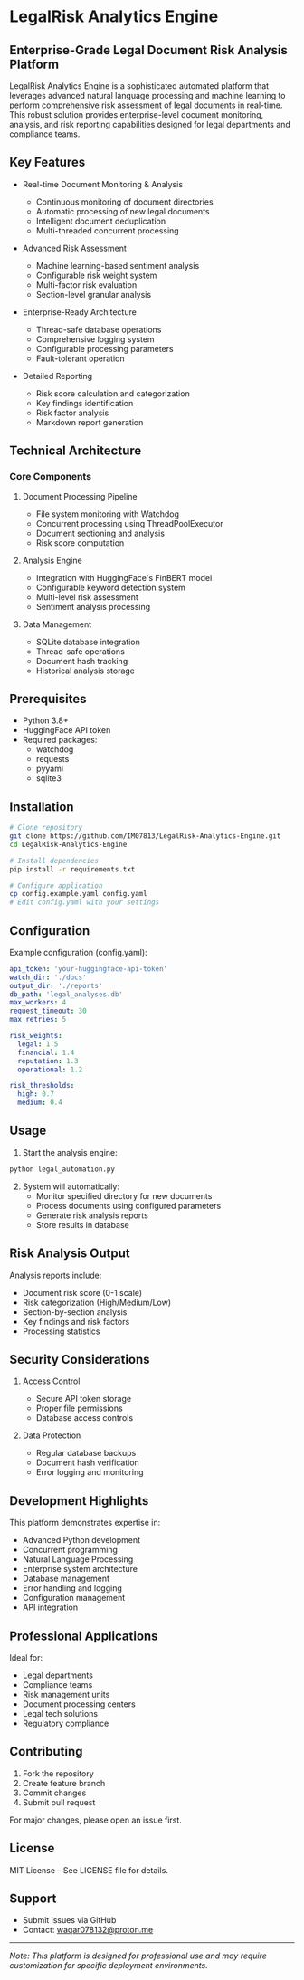 # LegalRisk Analytics Engine

## Enterprise-Grade Legal Document Risk Analysis Platform

LegalRisk Analytics Engine is a sophisticated automated platform that leverages advanced natural language processing and machine learning to perform comprehensive risk assessment of legal documents in real-time. This robust solution provides enterprise-level document monitoring, analysis, and risk reporting capabilities designed for legal departments and compliance teams.

## Key Features

- Real-time Document Monitoring & Analysis
  - Continuous monitoring of document directories
  - Automatic processing of new legal documents
  - Intelligent document deduplication
  - Multi-threaded concurrent processing

- Advanced Risk Assessment
  - Machine learning-based sentiment analysis
  - Configurable risk weight system
  - Multi-factor risk evaluation
  - Section-level granular analysis

- Enterprise-Ready Architecture
  - Thread-safe database operations
  - Comprehensive logging system
  - Configurable processing parameters
  - Fault-tolerant operation

- Detailed Reporting
  - Risk score calculation and categorization
  - Key findings identification
  - Risk factor analysis
  - Markdown report generation

## Technical Architecture

### Core Components

1. Document Processing Pipeline
   - File system monitoring with Watchdog
   - Concurrent processing using ThreadPoolExecutor
   - Document sectioning and analysis
   - Risk score computation

2. Analysis Engine
   - Integration with HuggingFace's FinBERT model
   - Configurable keyword detection system
   - Multi-level risk assessment
   - Sentiment analysis processing

3. Data Management
   - SQLite database integration
   - Thread-safe operations
   - Document hash tracking
   - Historical analysis storage

## Prerequisites

- Python 3.8+
- HuggingFace API token
- Required packages:
  - watchdog
  - requests
  - pyyaml
  - sqlite3

## Installation

```bash
# Clone repository
git clone https://github.com/IM07813/LegalRisk-Analytics-Engine.git
cd LegalRisk-Analytics-Engine

# Install dependencies
pip install -r requirements.txt

# Configure application
cp config.example.yaml config.yaml
# Edit config.yaml with your settings
```

## Configuration

Example configuration (config.yaml):
```yaml
api_token: 'your-huggingface-api-token'
watch_dir: './docs'
output_dir: './reports'
db_path: 'legal_analyses.db'
max_workers: 4
request_timeout: 30
max_retries: 5

risk_weights:
  legal: 1.5
  financial: 1.4
  reputation: 1.3
  operational: 1.2

risk_thresholds:
  high: 0.7
  medium: 0.4
```

## Usage

1. Start the analysis engine:
```bash
python legal_automation.py
```

2. System will automatically:
   - Monitor specified directory for new documents
   - Process documents using configured parameters
   - Generate risk analysis reports
   - Store results in database

## Risk Analysis Output

Analysis reports include:
- Document risk score (0-1 scale)
- Risk categorization (High/Medium/Low)
- Section-by-section analysis
- Key findings and risk factors
- Processing statistics

## Security Considerations

1. Access Control
   - Secure API token storage
   - Proper file permissions
   - Database access controls

2. Data Protection
   - Regular database backups
   - Document hash verification
   - Error logging and monitoring

## Development Highlights

This platform demonstrates expertise in:
- Advanced Python development
- Concurrent programming
- Natural Language Processing
- Enterprise system architecture
- Database management
- Error handling and logging
- Configuration management
- API integration

## Professional Applications

Ideal for:
- Legal departments
- Compliance teams
- Risk management units
- Document processing centers
- Legal tech solutions
- Regulatory compliance

## Contributing

1. Fork the repository
2. Create feature branch
3. Commit changes
4. Submit pull request

For major changes, please open an issue first.

## License

MIT License - See LICENSE file for details.

## Support

- Submit issues via GitHub
- Contact: waqar078132@proton.me

---

*Note: This platform is designed for professional use and may require customization for specific deployment environments.*
